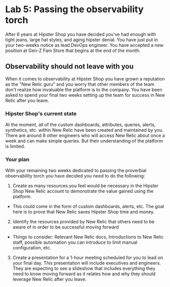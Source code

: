 # Lab 5: Passing the observability torch

After 6 years at Hipster Shop you have decided you've had enough with tight jeans, large hat styles, and aging hipster denial. You have just put in your two-weeks notice as lead DevOps engineer. You have accepted a new position at Gen-Z Fam Store that begins at the end of the month.

## Observability should not leave with you
When it comes to observability at Hipster Shop you have grown a reputation as the "New Relic guru" and you worry that other members of the team don't realize how invaluable the platform is to the company. You have been asked to spend your final two weeks setting up the team for success in New Relic after you leave. 

### Hipster Shop's current state 
At the moment, all of the custom dashboards, attributes, queries, alerts, synthetics, etc. within New Relic have been created and maintained by you. There are around 8 other engineers who will access New Relic about once a week and can make simple queries. But their understanding of the platform is limited.

### Your plan 
With your remaining two weeks dedicated to passing the proverbial observability torch you have decided you need to do the following:

1. Create as many resources you feel would be necessary in the Hipster Shop New Relic account to demonstrate the value gained using the platform. 
  * This could come in the form of custom dashboards, alerts, etc. The goal here is to prove that New Relic saves Hipster Shop time and money. 
2. Identify the resources provided by New Relic that others need to be aware of in order to be successful moving forward
  * Things to consider: Relevant New Relic docs, Introductions to New Relic staff, possible automation you can introduce to limit manual configuration, etc.  
3. Create a presentation for a 1-hour meeting scheduled for you to lead on your final day. This presentation will include executives and engineers. They are expecting to see a slideshow that includes everything they need to know moving forward as it relates how and why they should leverage New Relic after you leave.   
 
